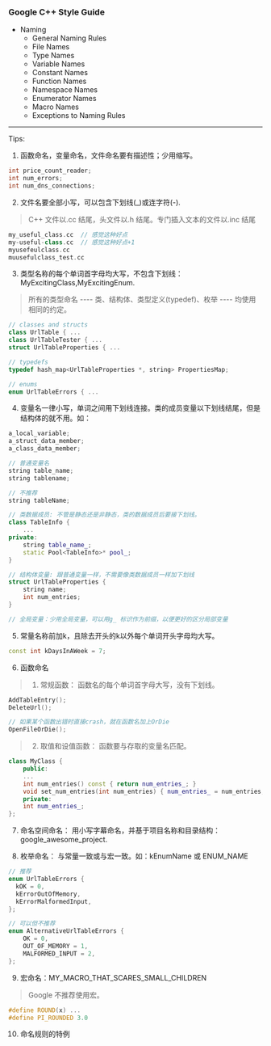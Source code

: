 ### Google C++ Style Guide

- Naming
    - General Naming Rules
    - File Names
    - Type Names
    - Variable Names
    - Constant Names
    - Function Names
    - Namespace Names
    - Enumerator Names
    - Macro Names
    - Exceptions to Naming Rules
----
Tips:
1. 函数命名，变量命名，文件命名要有描述性；少用缩写。

```cpp
int price_count_reader;
int num_errors;
int num_dns_connections;
```

2. 文件名要全部小写，可以包含下划线(_)或连字符(-).

> C++ 文件以.cc 结尾，头文件以.h 结尾。专门插入文本的文件以.inc 结尾

```cpp
my_useful_class.cc  // 感觉这种好点
my-useful-class.cc  // 感觉这种好点+1
myusefeulclass.cc
muusefulclass_test.cc
```
3. 类型名称的每个单词首字母均大写，不包含下划线：MyExcitingClass,MyExcitingEnum.

> 所有的类型命名 ---- 类、结构体、类型定义(typedef)、枚举 ---- 均使用相同的约定。

```cpp
// classes and structs
class UrlTable { ...
class UrlTableTester { ...
struct UrlTableProperties { ...

// typedefs
typedef hash_map<UrlTableProperties *, string> PropertiesMap;

// enums
enum UrlTableErrors { ...
```

4. 变量名一律小写，单词之间用下划线连接。类的成员变量以下划线结尾，但是结构体的就不用。如：

```cpp
a_local_variable;
a_struct_data_member;
a_class_data_member;

// 普通变量名
string table_name;
string tablename;

// 不推荐
string tableName;

// 类数据成员: 不管是静态还是非静态，类的数据成员后要接下划线。
class TableInfo {
    ...
private:
    string table_name_;
    static Pool<TableInfo>* pool_;
}

// 结构体变量: 跟普通变量一样，不需要像类数据成员一样加下划线
struct UrlTableProperties {
    string name;
    int num_entries;
}

// 全局变量：少用全局变量，可以用g_ 标识作为前缀，以便更好的区分局部变量
```

5. 常量名称前加k，且除去开头的k以外每个单词开头字母均大写。

```cpp
const int kDaysInAWeek = 7;
```

6. 函数命名

> 1. 常规函数： 函数名的每个单词首字母大写，没有下划线。

```cpp
AddTableEntry();
DeleteUrl();

// 如果某个函数出错时直接crash，就在函数名加上OrDie
OpenFileOrDie();
```
> 2. 取值和设值函数： 函数要与存取的变量名匹配。

```cpp
class MyClass {
    public:
    ...
    int num_entries() const { return num_entries_; }
    void set_num_entries(int num_entries) { num_entries_ = num_entries; }
    private:
    int num_entries_;
};

```

7. 命名空间命名： 用小写字幕命名，并基于项目名称和目录结构： google_awesome_project.

8. 枚举命名： 与常量一致或与宏一致。如：kEnumName 或 ENUM_NAME

```cpp
// 推荐
enum UrlTableErrors {
  kOK = 0,
  kErrorOutOfMemory,
  kErrorMalformedInput,
};

// 可以但不推荐
enum AlternativeUrlTableErrors {
    OK = 0,
    OUT_OF_MEMORY = 1,
    MALFORMED_INPUT = 2,
};

```

9. 宏命名：MY_MACRO_THAT_SCARES_SMALL_CHILDREN

> Google 不推荐使用宏。

```cpp
#define ROUND(x) ...
#define PI_ROUNDED 3.0
```

10. 命名规则的特例


